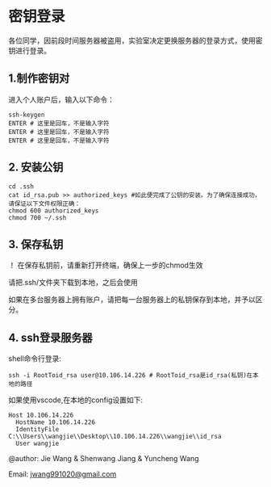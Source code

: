 #   密钥登录
各位同学，因前段时间服务器被盗用，实验室决定更换服务器的登录方式，使用密钥进行登录。

## 1.制作密钥对
进入个人账户后，输入以下命令：
~~~shell
ssh-keygen
ENTER # 这里是回车，不是输入字符
ENTER # 这里是回车，不是输入字符
ENTER # 这里是回车，不是输入字符
~~~

## 2. 安装公钥
~~~shell
cd .ssh
cat id_rsa.pub >> authorized_keys #如此便完成了公钥的安装。为了确保连接成功，请保证以下文件权限正确：
chmod 600 authorized_keys
chmod 700 ~/.ssh
~~~

## 3. 保存私钥
！ 在保存私钥前，请重新打开终端，确保上一步的chmod生效

请把.ssh/文件夹下载到本地，之后会使用

如果在多台服务器上拥有账户，请把每一台服务器上的私钥保存到本地，并予以区分。

## 4. ssh登录服务器
shell命令行登录:
~~~shell
ssh -i RootToid_rsa user@10.106.14.226 # RootToid_rsa是id_rsa(私钥)在本地的路径
~~~

如果使用vscode,在本地的config设置如下:
~~~shell
Host 10.106.14.226
  HostName 10.106.14.226
  IdentityFile C:\\Users\\wangjie\\Desktop\\10.106.14.226\\wangjie\\id_rsa
  User wangjie
~~~

@author: Jie Wang & Shenwang Jiang & Yuncheng Wang

Email: jwang991020@gmail.com
